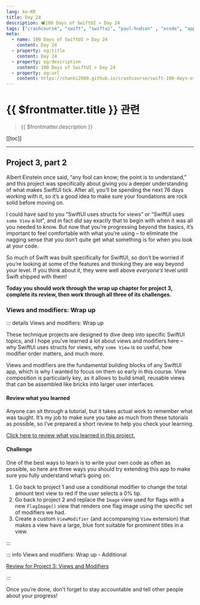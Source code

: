 ```yaml
---
lang: ko-KR
title: Day 24
description: 🕊️100 Days of SwiftUI > Day 24
tags: ["crashcourse", "swift", "swiftui", "paul-hudson" , "xcode", "appstore"]
meta:
  - name: 100 Days of SwiftUI > Day 24
    content: Day 24
  - property: og:title
    content: Day 24
  - property: og:description
    content: 100 Days of SwiftUI > Day 24
  - property: og:url
    content: https://chanhi2000.github.io/crashcourse/swift-100-days-of-swiftui/24.html
---
```


# {{ $frontmatter.title }} 관련

> {{ $frontmatter.description }}

[[toc]]

---

## Project 3, part 2

Albert Einstein once said, “any fool can know; the point is to understand,” and this project was specifically about giving you a deeper understanding of what makes SwiftUI tick. After all, you’ll be spending the next 76 days working with it, so it’s a good idea to make sure your foundations are rock solid before moving on.

I could have said to you “SwiftUI uses structs for views” or “SwiftUI uses `some View` a lot”, and in fact _did_ say exactly that to begin with when it was all you needed to know. But now that you’re progressing beyond the basics, it’s important to feel comfortable with what you’re using – to eliminate the nagging sense that you don’t quite get what something is for when you look at your code.

So much of Swift was built specifically for SwiftUI, so don’t be worried if you’re looking at some of the features and thinking they are way beyond your level. If you think about it, they were well above _everyone’s_ level until Swift shipped with them!

__Today you should work through the wrap up chapter for project 3, complete its review, then work through all three of its challenges.__

### Views and modifiers: Wrap up

::: details Views and modifiers: Wrap up

These technique projects are designed to dive deep into specific SwiftUI topics, and I hope you’ve learned a lot about views and modifiers here – why SwiftUI uses structs for views, why `some View` is so useful, how modifier order matters, and much more.

Views and modifiers are the fundamental building blocks of any SwiftUI app, which is why I wanted to focus on them so early in this course. View composition is particularly key, as it allows to build small, reusable views that can be assembled like bricks into larger user interfaces.

#### Review what you learned

Anyone can sit through a tutorial, but it takes actual work to remember what was taught. It’s my job to make sure you take as much from these tutorials as possible, so I’ve prepared a short review to help you check your learning.

[Click here to review what you learned in this project.][views-and-modifiers]

#### Challenge

One of the best ways to learn is to write your own code as often as possible, so here are three ways you should try extending this app to make sure you fully understand what’s going on:

1. Go back to project 1 and use a conditional modifier to change the total amount text view to red if the user selects a 0% tip.
2. Go back to project 2 and replace the `Image` view used for flags with a new `FlagImage()` view that renders one flag image using the specific set of modifiers we had.
3. Create a custom `ViewModifier` (and accompanying `View` extension) that makes a view have a large, blue font suitable for prominent titles in a view.

:::

::: info Views and modifiers: Wrap up - Additional

[Review for Project 3: Views and Modifiers][views-and-modifiers]

:::

Once you’re done, don’t forget to stay accountable and tell other people about your progress!

[views-and-modifiers]: https://www.hackingwithswift.com/review/ios-swiftui/views-and-modifiers